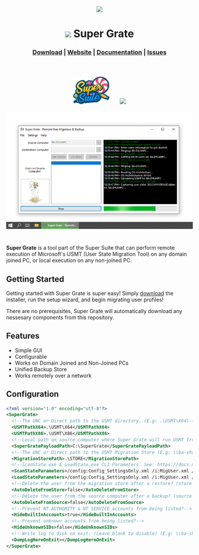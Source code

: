 <h1 align="center">
  <img src="https://belowaverage.visualstudio.com/SuperGrate/_apis/build/status/belowaverage-org.SuperGrate?branchName=master"><br><br>
  <img height="25" src="https://raw.githubusercontent.com/belowaverage-org/SuperGrate/master/SuperGrate/Images/supergrate.ico">
  Super Grate
</h1>
<h3 align="center">
  <a href="https://github.com/belowaverage-org/SuperGrate/releases">Download</a> | <a href="https://belowaverage.org/software/supergrate">Website</a> | <a href="https://github.com/belowaverage-org/SuperGrate/wiki">Documentation</a> | <a href="https://github.com/belowaverage-org/SuperGrate/issues">Issues</a>
</h3>
<h1></h1>
<p align="center">
  <br>
  <img height="74" src="https://raw.githubusercontent.com/krisdb2009/documentation/master/images/supersweet.png">
  &nbsp;&nbsp;&nbsp;&nbsp;&nbsp;
  <img height="80" src="https://raw.githubusercontent.com/belowaverage-org/SuperGrate/master/SuperGrate/Images/supergrate.ico">
  <br><br>
  <img src="https://raw.githubusercontent.com/krisdb2009/documentation/master/images/supergrate.png">
  <h1></h1>
  <p>
    <b>Super Grate</b> is a tool part of the Super Suite that can perform remote execution of Microsoft's USMT (User State Migration Tool) on any domain joined PC, or local execution on any non-joined PC.
  </p>
  <h2>Getting Started</h2>
  <p>Getting started with Super Grate is super easy! Simply <a href="https://github.com/belowaverage-org/SuperGrate/releases">download</a> the installer, run the setup wizard, and begin migrating user profiles! </p>
  <p>There are no prerequisites, Super Grate will automatically download any nessesary components from this repository.</p>
  <h2>Features</h2>
  <ul>
    <li>Simple GUI</li>
    <li>Configurable</li>
    <li>Works on Domain Joined and Non-Joined PCs</li>
    <li>Unified Backup Store</li>
    <li>Works remotely over a network</li>
  </ul>
  <h2>Configuration</h2>

```xml
<?xml version="1.0" encoding="utf-8"?>
<SuperGrate>
  <!--The UNC or Direct path to the USMT directory. (E.g: .\USMT\X64)-->
  <USMTPathX64>.\USMT\X64</USMTPathX64>
  <USMTPathX86>.\USMT\X86</USMTPathX86>
  <!--Local path on source computer where Super Grate will run USMT from. (E.g: C:\SuperGrate)-->
  <SuperGratePayloadPath>C:\SuperGrate</SuperGratePayloadPath>
  <!--The UNC or Direct path to the USMT Migration Store (E.g: \\ba-share\s$ or .\STORE)-->
  <MigrationStorePath>.\STORE</MigrationStorePath>
  <!--ScanState.exe & LoadState.exe CLI Parameters. See: https://docs.microsoft.com/en-us/windows/deployment/usmt/usmt-command-line-syntax -->
  <ScanStateParameters>/config:Config_SettingsOnly.xml /i:MigUser.xml /r:3 /o</ScanStateParameters>
  <LoadStateParameters>/config:Config_SettingsOnly.xml /i:MigUser.xml /r:3</LoadStateParameters>
  <!--Delete the user from the migration store after a restore? (store to destination)-->
  <AutoDeleteFromStore>false</AutoDeleteFromStore>
  <!--Delete the user from the source computer after a backup? (source to store)-->
  <AutoDeleteFromSource>false</AutoDeleteFromSource>
  <!--Prevent NT AUTHORITY & NT SERVICE accounts from being listed?-->
  <HideBuiltInAccounts>true</HideBuiltInAccounts>
  <!--Prevent unknown accounts from being listed?-->
  <HideUnknownSIDs>false</HideUnknownSIDs>
  <!--Write log to disk on exit. (Leave blank to disable) (E.g: \\ba-share\s$\Logs or .\Logs)-->
  <DumpLogHereOnExit></DumpLogHereOnExit>
</SuperGrate>
```
